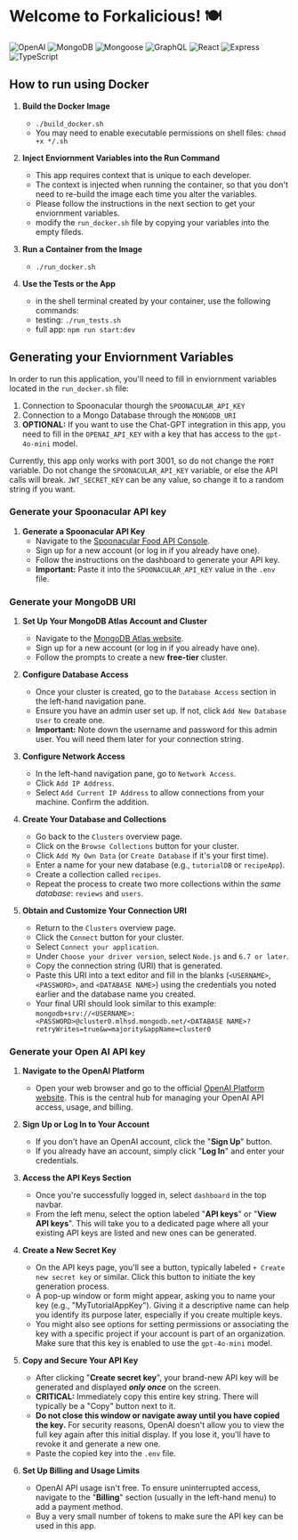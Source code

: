 <!-- prettier-ignore -->
# Welcome to Forkalicious! 🍽️

![OpenAI](https://img.shields.io/badge/ChatGPT-Integration-%2316A180?logo=openai) ![MongoDB](https://img.shields.io/badge/MongoDB-%23429E47?logo=mongoDB&logoColor=white) ![Mongoose](https://img.shields.io/badge/Mongoose-%23880000?logo=Mongoose&logoColor=white) ![GraphQL](https://img.shields.io/badge/GraphQL-%23F25CC0?logo=graphql) ![React](https://img.shields.io/badge/React-%2361DAFB?logo=react&logoColor=white) ![Express](https://img.shields.io/badge/Express-%23F0D951?logo=express&logoColor=black) ![TypeScript](https://img.shields.io/badge/TypeScript-%232D79C7?logo=typescript&logoColor=white)

## How to run using Docker

1.  **Build the Docker Image**
    * `./build_docker.sh`
    * You may need to enable executable permissions on shell files: `chmod +x */.sh`

2.  **Inject Enviornment Variables into the Run Command**
    * This app requires context that is unique to each developer. 
    * The context is injected when running the container, so that you don't need to re-build the image each time you alter the variables.
    * Please follow the instructions in the next section to get your enviornment variables.
    * modify the `run_docker.sh` file by copying your variables into the empty fileds.

3.  **Run a Container from the Image**
    * `./run_docker.sh`

4. **Use the Tests or the App**
    * in the shell terminal created by your container, use the following commands:
    * testing: `./run_tests.sh`
    * full app: `npm run start:dev`

## Generating your Enviornment Variables
In order to run this application, you'll need to fill in enviornment variables located in the `run_docker.sh` file:

1.  Connection to Spoonacular thourgh the `SPOONACULAR_API_KEY` 
2.  Connection to a Mongo Database through the `MONGODB_URI`
3.  **OPTIONAL:** If you want to use the Chat-GPT integration in this app, you need to fill in the `OPENAI_API_KEY` with a key that has access to the `gpt-4o-mini` model.

Currently, this app only works with port 3001, so do not change the `PORT` variable. Do not change the `SPOONACULAR_API_KEY` variable, or else the API calls will break. `JWT_SECRET_KEY` can be any value, so change it to a random string if you want.

### Generate your Spoonacular API key

1.  **Generate a Spoonacular API Key**
    * Navigate to the [Spoonacular Food API Console](https://spoonacular.com/food-api/console#Dashboard).
    * Sign up for a new account (or log in if you already have one).
    * Follow the instructions on the dashboard to generate your API key.
    * **Important:** Paste it into the `SPOONACULAR_API_KEY` value in the `.env` file.

### Generate your MongoDB URI

1.  **Set Up Your MongoDB Atlas Account and Cluster**
    * Navigate to the [MongoDB Atlas website](https://account.mongodb.com/account/login).
    * Sign up for a new account (or log in if you already have one).
    * Follow the prompts to create a new **free-tier** cluster.

2.  **Configure Database Access**
    * Once your cluster is created, go to the `Database Access` section in the left-hand navigation pane.
    * Ensure you have an admin user set up. If not, click `Add New Database User` to create one.
    * **Important:** Note down the username and password for this admin user. You will need them later for your connection string.

3.  **Configure Network Access**
    * In the left-hand navigation pane, go to `Network Access`.
    * Click `Add IP Address`.
    * Select `Add Current IP Address` to allow connections from your machine. Confirm the addition.

4.  **Create Your Database and Collections**
    * Go back to the `Clusters` overview page.
    * Click on the `Browse Collections` button for your cluster.
    * Click `Add My Own Data` (or `Create Database` if it's your first time).
    * Enter a name for your new database (e.g., `tutorialDB` or `recipeApp`).
    * Create a collection called `recipes`.
    * Repeat the process to create two more collections within the *same database*: `reviews` and `users`.

5.  **Obtain and Customize Your Connection URI**
    * Return to the `Clusters` overview page.
    * Click the `Connect` button for your cluster.
    * Select `Connect your application`.
    * Under `Choose your driver version`, select `Node.js` and `6.7 or later`.
    * Copy the connection string (URI) that is generated.
    * Paste this URI into a text editor and fill in the blanks (`<USERNAME>`, `<PASSWORD>`, and `<DATABASE NAME>`) using the credentials you noted earlier and the database name you created.
    * Your final URI should look similar to this example: `mongodb+srv://<USERNAME>:<PASSWORD>@cluster0.mlhsd.mongodb.net/<DATABASE NAME>?retryWrites=true&w=majority&appName=cluster0`

### Generate your Open AI API key

1.  **Navigate to the OpenAI Platform**
    * Open your web browser and go to the official [OpenAI Platform website](https://platform.openai.com/). This is the central hub for managing your OpenAI API access, usage, and billing.

2.  **Sign Up or Log In to Your Account**
    * If you don't have an OpenAI account, click the "**Sign Up**" button.
    * If you already have an account, simply click "**Log In**" and enter your credentials.

3.  **Access the API Keys Section**
    * Once you're successfully logged in, select `dashboard` in the top navbar.
    * From the left menu, select the option labeled "**API keys**" or "**View API keys**". This will take you to a dedicated page where all your existing API keys are listed and new ones can be generated.

4.  **Create a New Secret Key**
    * On the API keys page, you'll see a button, typically labeled `+ Create new secret key` or similar. Click this button to initiate the key generation process.
    * A pop-up window or form might appear, asking you to name your key (e.g., "MyTutorialAppKey"). Giving it a descriptive name can help you identify its purpose later, especially if you create multiple keys.
    * You might also see options for setting permissions or associating the key with a specific project if your account is part of an organization. Make sure that this key is enabled to use the `gpt-4o-mini` model.

5.  **Copy and Secure Your API Key**
    * After clicking "**Create secret key**", your brand-new API key will be generated and displayed ***only once*** on the screen.
    * **CRITICAL:** Immediately copy this entire key string. There will typically be a "Copy" button next to it.
    * **Do not close this window or navigate away until you have copied the key.** For security reasons, OpenAI doesn't allow you to view the full key again after this initial display. If you lose it, you'll have to revoke it and generate a new one.
    * Paste the copied key into the `.env` file.

6.  **Set Up Billing and Usage Limits**
    * OpenAI API usage isn't free. To ensure uninterrupted access, navigate to the "**Billing**" section (usually in the left-hand menu) to add a payment method.
    * Buy a very small number of tokens to make sure the API key can be used in this app.
